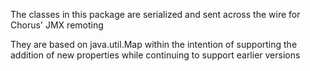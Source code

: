
The classes in this package are serialized and sent across the wire for Chorus' JMX remoting

They are based on java.util.Map within the intention of supporting the addition of new properties while continuing to
support earlier versions